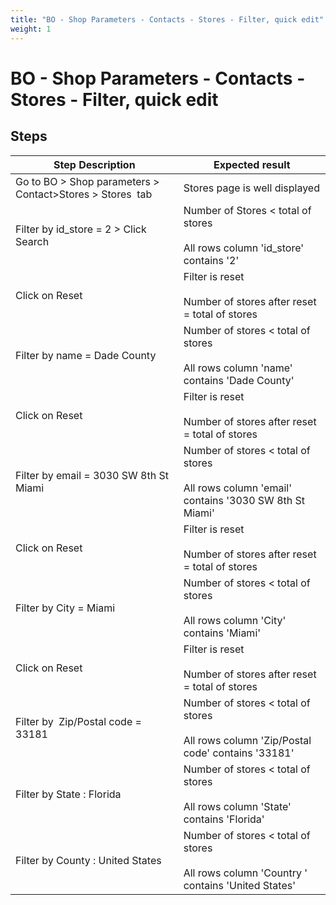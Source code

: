 ```yaml
---
title: "BO - Shop Parameters - Contacts - Stores - Filter, quick edit"
weight: 1
---
```


# BO - Shop Parameters - Contacts - Stores - Filter, quick edit
## Steps
| Step Description | Expected result |
| ----- | ----- |
| Go to BO > Shop parameters > Contact>Stores > Stores  tab | Stores page is well displayed |
| Filter by id_store = 2 > Click Search | Number of Stores < total of stores<br><br>All rows column 'id_store' contains '2' |
| Click on Reset | Filter is reset<br><br>Number of stores after reset = total of stores |
| Filter by name = Dade County | Number of stores < total of stores<br><br>All rows column 'name' contains 'Dade County' |
| Click on Reset | Filter is reset<br><br>Number of stores after reset = total of stores |
| Filter by email = 3030 SW 8th St Miami | Number of stores < total of stores<br><br>All rows column 'email' contains '3030 SW 8th St Miami' |
| Click on Reset | Filter is reset<br><br>Number of stores after reset = total of stores |
| Filter by City = Miami | Number of stores < total of stores<br><br>All rows column 'City' contains 'Miami' |
| Click on Reset | Filter is reset<br><br>Number of stores after reset = total of stores |
| Filter by  Zip/Postal code = 33181 | Number of stores < total of stores<br><br>All rows column 'Zip/Postal code' contains '33181' |
| Filter by State : Florida | Number of stores < total of stores<br><br>All rows column 'State' contains 'Florida' |
| Filter by County : United States | Number of stores < total of stores<br><br>All rows column 'Country ' contains 'United States' |
